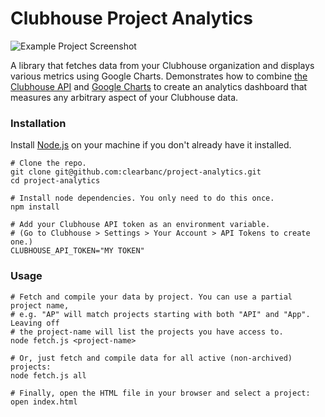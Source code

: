 # Clubhouse Project Analytics

![Example Project Screenshot](http://i.imgur.com/GuQ38ae.png)

A library that fetches data from your Clubhouse organization and displays various metrics using Google Charts. Demonstrates how to combine [the Clubhouse API](https://clubhouse.io/api) and [Google Charts](https://developers.google.com/chart/interactive/docs/gallery) to create an analytics dashboard that measures any arbitrary aspect of your Clubhouse data.

### Installation

Install [Node.js](https://nodejs.org/en/download/) on your machine if you don't already have it installed.

```shell
# Clone the repo.
git clone git@github.com:clearbanc/project-analytics.git
cd project-analytics

# Install node dependencies. You only need to do this once.
npm install

# Add your Clubhouse API token as an environment variable.
# (Go to Clubhouse > Settings > Your Account > API Tokens to create one.)
CLUBHOUSE_API_TOKEN="MY TOKEN"
```

### Usage

```shell
# Fetch and compile your data by project. You can use a partial project name,
# e.g. "AP" will match projects starting with both "API" and "App". Leaving off
# the project-name will list the projects you have access to.
node fetch.js <project-name>

# Or, just fetch and compile data for all active (non-archived) projects:
node fetch.js all

# Finally, open the HTML file in your browser and select a project:
open index.html
```
